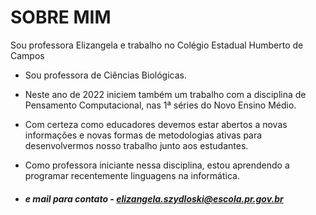 # SOBRE MIM

Sou professora Elizangela e trabalho no Colégio Estadual Humberto de Campos
- Sou professora de Ciências Biológicas.
- Neste ano de 2022 iniciem também um trabalho com a disciplina de Pensamento Computacional, nas 1ª séries do Novo Ensino Médio.
- Com certeza como educadores devemos estar abertos a novas informações e novas formas de metodologias ativas para desenvolvermos nosso trabalho junto aos estudantes.

- Como professora iniciante nessa disciplina, estou aprendendo a programar recentemente linguagens na informática.
- ##### e mail para contato - elizangela.szydloski@escola.pr.gov.br
